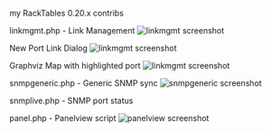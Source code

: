 my RackTables 0.20.x contribs

linkmgmt.php	- Link Management
![linkmgmt screenshot](https://raw.github.com/github138/myRT-contribs/develop-0.20.x/linkmgmt.jpg)

New Port Link Dialog
![linkmgmt screenshot](https://raw.github.com/github138/myRT-contribs/develop-0.20.x/linkmgmt_new_link_dialog.jpg)

Graphviz Map with highlighted port
![linkmgmt screenshot](https://raw.github.com/github138/myRT-contribs/develop-0.20.x/linkmgmt_gvmap_hl_port.jpg)

snmpgeneric.php - Generic SNMP sync
![snmpgeneric screenshot](https://raw.github.com/github138/myRT-contribs/develop-0.20.x/snmpgeneric.jpg)

snmplive.php -	SNMP port status


panel.php - Panelview script
![panelview screenshot](https://raw.github.com/github138/myRT-contribs/develop-0.20.x/panelview.jpg)
